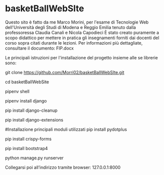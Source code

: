# basketBallWebSIte

Questo sito è fatto da me Marco Morini, per l'esame di Tecnologie Web dell'Università degli Studi di Modena e Reggio Emilia tenuto dalla professoressa Claudia Canali e Nicola Capodieci
È stato creato puramente a scopo didattico per mettere in pratica gli insegnamenti forniti dai docenti del corso sopra citati durante le lezioni.
Per informazioni più dettagliate, consultare il documento: FIP.docx

Le principali istruzioni per l'installazione del progetto insieme alle se librerie sono:

git clone https://github.com/Morri02/basketBallWebSIte.git

cd basketBallWebSite

pipenv shell

pipenv install django

pip install django-cleanup

pip install django-extensions

#Installazione principali moduli utilizzati
pip install pydotplus

pip install crispy-forms

pip install bootstrap4

python manage.py runserver

Collegarsi poi all’indirizzo tramite browser: 127.0.0.1:8000
